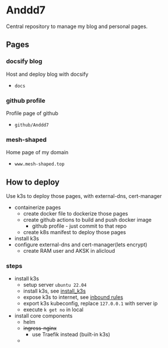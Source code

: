 # Anddd7

Central repository to manage my blog and personal pages.

## Pages

### docsify blog

Host and deploy blog with docsify

- `docs`

### github profile

Profile page of github

- `github/Anddd7`

### mesh-shaped

Home page of my domain

- `www.mesh-shaped.top`

## How to deploy

Use k3s to deploy those pages, with external-dns, cert-manager

- containerize pages
  - create docker file to dockerize those pages
  - create github actions to build and push docker image
    - github profile - just commit to that repo
  - create k8s manifest to deploy those pages
- install k3s
- configure external-dns and cert-manager(lets encrypt)
  - create RAM user and AKSK in alicloud

### steps

- install k3s
  - setup server `ubuntu 22.04`
  - install k3s, see [install_k3s](./install_k3s)
  - expose k3s to internet, see [inbound rules](https://docs.k3s.io/zh/installation/requirements#inbound-rules-for-k3s-nodes)
  - export k3s kubeconfig, replace `127.0.0.1` with server ip
  - execute `k get no` in local
- install core components
  - helm
  - ~~ingress-nginx~~
    - use Traefik instead (built-in k3s)
  -
